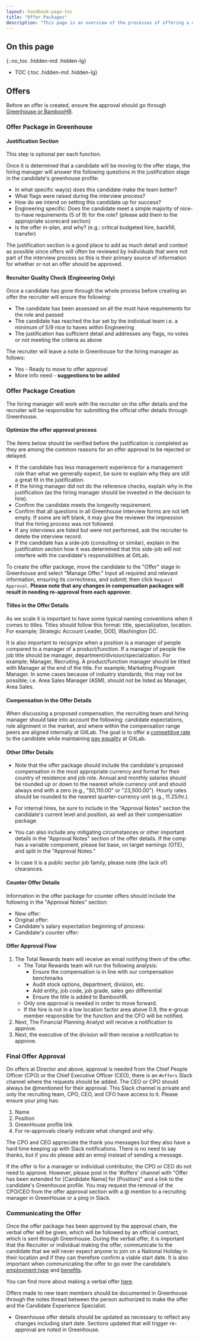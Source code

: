 ```yaml
---
layout: handbook-page-toc
title: "Offer Packages"
description: "This page is an overview of the processes of offering a candidate and how to navigate each section."
---
```


## On this page
{:.no_toc .hidden-md .hidden-lg}

- TOC
{:toc .hidden-md .hidden-lg}

## Offers

Before an offer is created, ensure the approval should go through [Greenhouse or BambooHR](/handbook/people-group/promotions-transfers/#bamboohr-or-greenhouse-process).

### Offer Package in Greenhouse

#### Justification Section

This step is optional per each function.

Once it is determined that a candidate will be moving to the offer stage, the hiring manager will answer the following questions in the justification stage in the candidate's greenhouse profile:
- In what specific way(s) does this candidate make the team better?
- What flags were raised during the interview process?
- How do we intend on setting this candidate up for success?
- Engineering specific: Does the candidate meet a simple majority of nice-to-have requirements (5 of 9) for the role? (please add them to the appropriate scorecard section)
- Is the offer in-plan, and why? (e.g.: critical budgeted hire, backfill, transfer)

The justification section is a good place to add as much detail and context as possible since offers will often be reviewed by individuals that were not part of the interview process so this is their primary source of information for whether or not an offer should be approved.

#### Recruiter Quality Check (Engineering Only)

Once a candidate has gone through the whole process before creating an offer the recruiter will ensure the following:

- The candidate has been assessed on all the must have requirements for the role and passed
- The candidate has reached the bar set by the individual team i.e. a minimum of 5/9 nice to haves within Engineering
- The justification has sufficient detail and addresses any flags, no votes or not meeting the criteria as above

The recruiter will leave a note in Greenhouse for the hiring manager as follows:

- Yes - Ready to move to offer approval
- More info need - **suggestions to be added**

### Offer Package Creation

The hiring manager will work with the recruiter on the offer details and the recruiter will be responsible for submitting the official offer details through Greenhouse.

#### Optimize the offer approval process

The items below should be verified before the justification is completed as they are among the common reasons for an offer approval to be rejected or delayed.

* If the candidate has less management experience for a management role than what we generally expect, be sure to explain why they are still a great fit in the justification.
* If the hiring manager did not do the reference checks, explain why in the justification (as the hiring manager should be invested in the decision to hire).
* Confirm the candidate meets the longevity requirement.
* Confirm that all questions in all Greenhouse interview forms are not left empty. If some are left blank, it may give the reviewer the impression that the hiring process was not followed.
* If any interviews are listed but were not performed, ask the recruiter to delete the interview record.  
* If the candidate has a side-job (consulting or similar), explain in the justification section how it was determined that this side-job will not interfere with the candidate's responsibilities at GitLab.

To create the offer package, move the candidate to the "Offer" stage in Greenhouse and select "Manage Offer." Input all required and relevant information, ensuring its correctness, and submit; then click `Request Approval`. **Please note that any changes in compensation packages will result in needing re-approval from each approver.**

#### Titles in the Offer Details

As we scale it is important to have some typical naming conventions when it comes to titles. Titles should follow this format: title, specialization, location. For example; Strategic Account Leader, DOD, Washington DC.

It is also important to recognize when a position is a manager of people compared to a manager of a product/function. If a manager of people the job title should be manager, department/division/specialization. For example; Manager, Recruiting. A product/function manager should be titled with Manager at the end of the title. For example; Marketing Program Manager. In some cases because of industry standards, this may not be possible; i.e. Area Sales Manager (ASM), should not be listed as Manager, Area Sales.

#### Compensation in the Offer Details

When discussing a proposed compensation, the recruiting team and hiring manager should take into account the following: candidate expectations, role alignment in the market, and where within the compensation range peers are aligned internally at GitLab. The goal is to offer a [competitive rate](/handbook/total-rewards/compensation/#competitive-rate) to the candidate while maintaining [pay equality](/handbook/people-group/people-success-performance-indicators/#pay-equality) at GitLab. 

#### Other Offer Details

   - Note that the offer package should include the candidate's proposed compensation in the most appropriate currency and format for their country of residence and job role. Annual and monthly salaries should be rounded up or down to the nearest whole currency unit and should always end with a zero (e.g., "50,110.00" or "23,500.00"). Hourly rates should be rounded to the nearest quarter-currency unit (e.g., 11.25/hr.).

   - For internal hires, be sure to include in the "Approval Notes" section the candidate's current level and position, as well as their compensation package.

   - You can also include any mitigating circumstances or other important details in the "Approval Notes" section of the offer details. If the comp has a variable component, please list base, on target earnings (OTE), and split in the "Approval Notes."

   - In case it is a public sector job family, please note (the lack of) clearances.

#### Counter Offer Details

Information in the offer package for counter offers should include the following in the "Approval Notes" section:

   - New offer:
   - Original offer:
   - Candidate's salary expectation beginning of process:
   - Candidate's counter offer:

#### Offer Approval Flow

1. The Total Rewards team will receive an email notifying them of the offer.
   * The Total Rewards team will run the following analysis:
     * Ensure the compensation is in line with our compensation benchmarks
     * Audit stock options, department, division, etc.
     * Add entity, job code, job grade, sales geo differential
     * Ensure the title is added to BambooHR.
   * Only one approval is needed in order to move forward.
   * If the hire is not in a low location factor area above 0.9, the e-group member responsible for the function and the CFO will be notified.
1. Next, The Financial Planning Analyst will receive a notification to approve.
1. Next, the executive of the division will then receive a notification to approve.

### Final Offer Approval

On offers at Director and above, approval is needed from the Chief People Officer (CPO) or the Chief Executive Officer (CEO), there is an `#offers` Slack channel where the requests should be added. The CEO or CPO should always be @mentioned for their approval. This Slack channel is private and only the recruiting team, CPO, CEO, and CFO have access to it. Please ensure your ping has:

1. Name
1. Position
1. GreenHouse profile link
1. For re-approvals clearly indicate what changed and why.

The CPO and CEO appreciate the thank you messages but they also have a hard time keeping up with Slack notifications. There is no need to say thanks, but if you do please add an emoji instead of sending a message.

If the offer is for a manager or individual contributor, the CPO or CEO do not need to approve.  However, please post in the '#offers' channel with "Offer has been extended for [Candidate Name] for [Position]" and a link to the candidate's Greenhouse profile. You may request the removal of the CPO/CEO from the offer approval section with a @ mention to a recruiting manager in GreenHouse or a ping in Slack.

### Communicating the Offer

Once the offer package has been approved by the approval chain, the verbal offer will be given, which will be followed by an official contract, which is sent through Greenhouse. During the verbal offer, it is important that the Recruiter or individual making the offer, communicate to the candidate that we will never expect anyone to join on a National Holiday in their location and if they can therefore confirm a viable start date. It is also important when communicating the offer to go over the candidate’s [employment type](/handbook/people-group/contracts-and-international-expansion/#team-member-types-at-gitlab) and [benefits](/handbook/total-rewards/benefits/).

You can find more about making a verbal offer [here](/handbook/hiring/recruiting-framework/req-overview/#step-11-verbal-offer).

Offers made to new team members should be documented in Greenhouse through the notes thread between the person authorized to make the offer and the Candidate Experience Specialist.

   -  Greenhouse offer details should be updated as necessary to reflect any changes including start date. Sections updated that will trigger re-approval are noted in Greenhouse.
